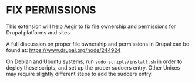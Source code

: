 FIX PERMISSIONS
===============

This extension will help Aegir to fix file ownership and permissions for Drupal
platforms and sites.

A full discussion on proper file ownership and permissions in Drupal can be
found at: https://www.drupal.org/node/244924

On Debian and Ubuntu systems, run `sudo scripts/install.sh` in order to deploy
these scripts, and set up the proper sudoers entry. Other Unixes may require
slightly different steps to add the sudoers entry.

